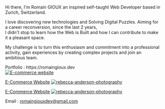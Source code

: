 Hi there, I'm Romain GIOUX an inspired self-taught
Web Developer based in Zurich, Switzerland.

I love discovering new technologies and Solving Digital Puzzles.
Aiming for a career reconversion, since the last 2 years,  
I didn't stop to learn how the Web is Built and how I can contribute 
to make it a pleasant space.
    
My challenge is to turn this enthusiasm and commitment into a
professional activity, gain experiences by
creating complex projects and join an ambitious team.

 <div>Portfolio : https://romaingioux.dev</div>
 <a href="https://github.com/nordend4000/portfolio"><img src="https://res.cloudinary.com/dokbrxcp2/image/upload/v1647000989/images/portfolio_copie_hvfwh6.png" alt="E-commerce website"/></a>

<a href="https://github.com/nordend4000/rebecca-anderson-photography">E-Commerce Website</a>
[![rebecca-anderson-photography](https://res.cloudinary.com/dokbrxcp2/image/upload/v1647001941/images/Capture_d_%C3%A9cran_2022-03-11_%C3%A0_13.31.16_2_cblkuj.png)](https://github.com/nordend4000/rebecca-anderson-photography)

<a href="https://github.com/nordend4000/rebecca-anderson-photography">E-Commerce Website</a>
[![rebecca-anderson-photography](https://res.cloudinary.com/dokbrxcp2/image/upload/v1647001941/images/Capture_d_%C3%A9cran_2022-03-11_%C3%A0_13.31.16_2_cblkuj.png)](https://github.com/nordend4000/rebecca-anderson-photography)



   Email : romaingiouxdev@gmail.com  
   

